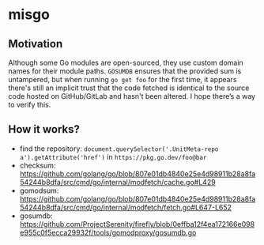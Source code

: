 # misgo

## Motivation

Although some Go modules are open-sourced, they use custom domain names for their module paths. `GOSUMDB` ensures that the provided sum is untampered, but when running `go get foo` for the first time, it appears there's still an implicit trust that the code fetched is identical to the source code hosted on GitHub/GitLab and hasn't been altered. I hope there’s a way to verify this.

## How it works?

- find the repository: `document.querySelector('.UnitMeta-repo a').getAttribute('href')` in `https://pkg.go.dev/foo@bar`
- checksum: https://github.com/golang/go/blob/807e01db4840e25e4d98911b28a8fa54244b8dfa/src/cmd/go/internal/modfetch/cache.go#L429
- gomodsum: https://github.com/golang/go/blob/807e01db4840e25e4d98911b28a8fa54244b8dfa/src/cmd/go/internal/modfetch/fetch.go#L647-L652
- gosumdb: https://github.com/ProjectSerenity/firefly/blob/0effba12f4ea172166e098e955c0f5ecca29932f/tools/gomodproxy/gosumdb.go
